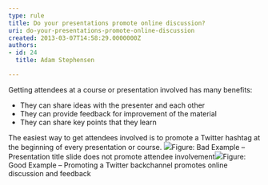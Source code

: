 ```yaml
---
type: rule
title: Do your presentations promote online discussion?
uri: do-your-presentations-promote-online-discussion
created: 2013-03-07T14:58:29.0000000Z
authors:
- id: 24
  title: Adam Stephensen

---
```


 
Getting attendees at a course or presentation involved has many benefits:

- They can share ideas with the presenter and each other
- They can provide feedback for improvement of the material
- They can share key points that they learn


The easiest way to get attendees involved is to promote a Twitter hashtag at the beginning of every presentation or course.
![](/PublishingImages/presentation-promote-bad.jpg)Figure: Bad Example – Presentation title slide does not promote attendee involvement![](/PublishingImages/presentation-promote-good.jpg)Figure: Good Example – Promoting a Twitter backchannel promotes online discussion and feedback
